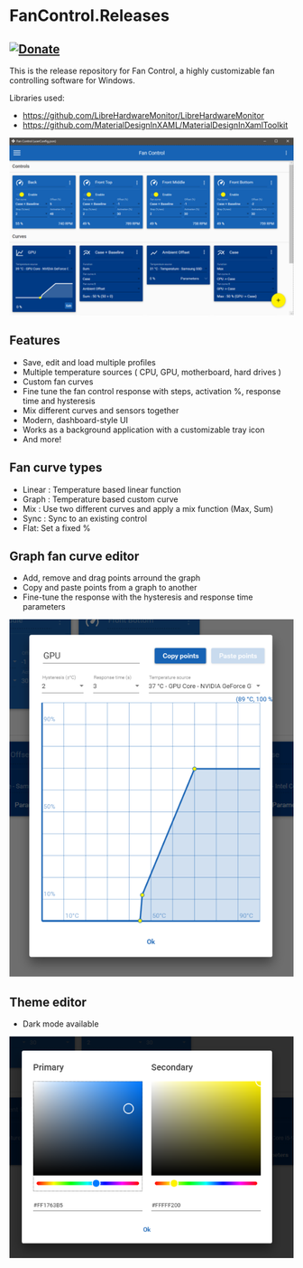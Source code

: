 # FanControl.Releases

## [![Donate](https://img.shields.io/badge/Donate-PayPal-green.svg)](https://www.paypal.com/cgi-bin/webscr?cmd=_donations&business=N4JPSTUQHRJM8&currency_code=USD&source=url&item_name=Fan+Control)

This is the release repository for Fan Control, a highly customizable fan controlling software for Windows.

Libraries used:
* https://github.com/LibreHardwareMonitor/LibreHardwareMonitor
* https://github.com/MaterialDesignInXAML/MaterialDesignInXamlToolkit

![Fan Control](Images/MainUI.png)

## Features

* Save, edit and load multiple profiles
* Multiple temperature sources ( CPU, GPU, motherboard, hard drives )
* Custom fan curves
* Fine tune the fan control response with steps, activation %, response time and hysteresis
* Mix different curves and sensors together
* Modern, dashboard-style UI
* Works as a background application with a customizable tray icon
* And more!

## Fan curve types

* Linear : Temperature based linear function
* Graph : Temperature based custom curve
* Mix : Use two different curves and apply a mix function (Max, Sum)
* Sync : Sync to an existing control
* Flat: Set a fixed %

## Graph fan curve editor

* Add, remove and drag points arround the graph
* Copy and paste points from a graph to another
* Fine-tune the response with the hysteresis and response time parameters

![Fan Control](Images/GraphDialog.png)

## Theme editor

* Dark mode available

![Fan Control](Images/ColorsDialog.png)